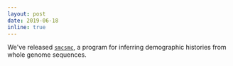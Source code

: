 ```yaml
---
layout: post
date: 2019-06-18
inline: true
---
```


We've released [`smcsmc`](https://github.com/luntergroup/smcsmc), a program for inferring demographic histories from whole genome sequences.
